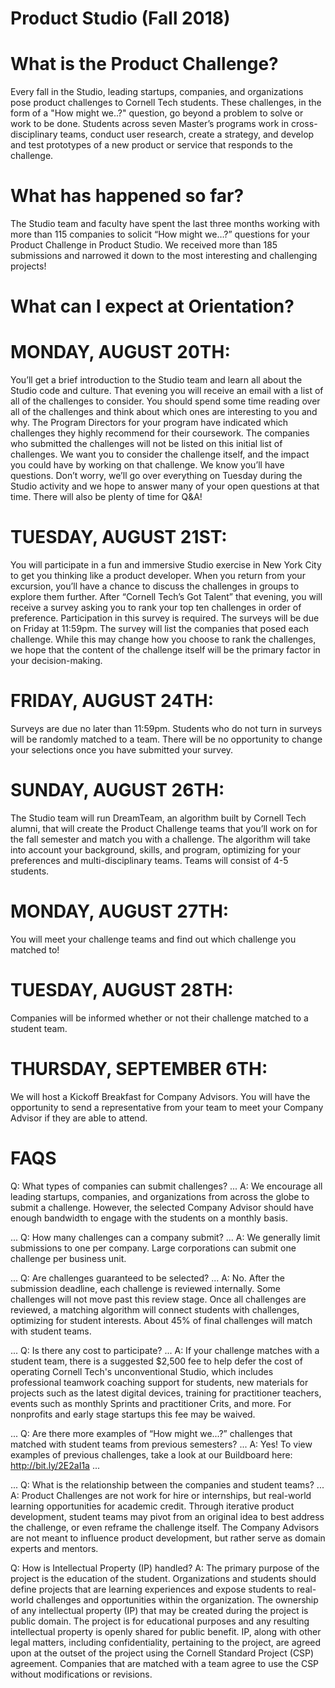 # Product Studio (Fall 2018)

# What is the Product Challenge?
Every fall in the Studio, leading startups, companies, and organizations pose product challenges to Cornell Tech students. These challenges, in the form of a "How might we..?" question, go beyond a problem to solve or work to be done. Students across seven Master’s programs work in cross-disciplinary teams, conduct user research, create a strategy, and develop and test prototypes of a new product or service that responds to the challenge.

# What has happened so far?

The Studio team and faculty have spent the last three months working with more than 115 companies to solicit “How might we…?” questions for your Product Challenge in Product Studio. We received more than 185 submissions and narrowed it down to the most interesting and challenging projects!

# What can I expect at Orientation?

# MONDAY, AUGUST 20TH:
You’ll get a brief introduction to the Studio team and learn all about the Studio code and culture. 
That evening you will receive an email with a list of all of the challenges to consider. You should spend some time reading over all of the challenges and think about which ones are interesting to you and why. The Program Directors for your program have indicated which challenges they highly recommend for their coursework. The companies who submitted the challenges will not be listed on this initial list of challenges. We want you to consider the challenge itself, and the impact you could have by working on that challenge.
We know you’ll have questions. Don’t worry, we’ll go over everything on Tuesday during the Studio activity and we hope to answer many of your open questions at that time. There will also be plenty of time for Q&A! 

# TUESDAY, AUGUST 21ST: 
You will participate in a fun and immersive Studio exercise in New York City to get you thinking like a product developer. When you return from your excursion, you’ll have a chance to discuss the challenges in groups to explore them further.
After “Cornell Tech’s Got Talent” that evening, you will receive a survey asking you to rank your top ten challenges in order of preference. Participation in this survey is required. The surveys will be due on Friday at 11:59pm. 
The survey will list the companies that posed each challenge. While this may change how you choose to rank the challenges, we hope that the content of the challenge itself will be the primary factor in your decision-making. 




# FRIDAY, AUGUST 24TH:
Surveys are due no later than 11:59pm. Students who do not turn in surveys will be randomly matched to a team. There will be no opportunity to change your selections once you have submitted your survey.

# SUNDAY, AUGUST 26TH:
The Studio team will run DreamTeam, an algorithm built by Cornell Tech alumni, that will create the Product Challenge teams that you’ll work on for the fall semester and match you with a challenge. The algorithm will take into account your background, skills, and program, optimizing for your preferences and multi-disciplinary teams. Teams will consist of 4-5 students.

# MONDAY, AUGUST 27TH:
You will meet your challenge teams and find out which challenge you matched to!

# TUESDAY, AUGUST 28TH: 
Companies will be informed whether or not their challenge matched to a student team.

# THURSDAY, SEPTEMBER 6TH:
We will host a Kickoff Breakfast for Company Advisors. You will have the opportunity to send a representative from your team to meet your Company Advisor if they are able to attend. 



# FAQS
Q: What types of companies can submit challenges?
...
A: We encourage all leading startups, companies, and organizations from across the globe to submit a challenge. However, the selected Company Advisor should have enough bandwidth to engage with the students on a monthly basis.

...
Q: How many challenges can a company submit?
...
A: We generally limit submissions to one per company. Large corporations can submit one challenge per business unit.

...
Q: Are challenges guaranteed to be selected?
...
A: No. After the submission deadline, each challenge is reviewed internally. Some challenges will not move past this review stage.
Once all challenges are reviewed, a matching algorithm will connect students with challenges, optimizing for student interests.
About 45% of final challenges will match with student teams.

...
Q: Is there any cost to participate?
...
A: If your challenge matches with a student team, there is a suggested $2,500 fee to help defer the cost of operating Cornell Tech's unconventional Studio, which includes professional teamwork coaching support for students, new materials for projects such as the latest digital devices, training for practitioner teachers, events such as monthly Sprints and practitioner Crits, and more. For nonprofits and early stage startups this fee may be waived.

...
Q: Are there more examples of “How might we...?” challenges that matched with student teams from previous semesters?
...
A: Yes! To view examples of previous challenges, take a look at our Buildboard here: http://bit.ly/2E2aI1a ...

...
Q: What is the relationship between the companies and student teams?
...
A: Product Challenges are not work for hire or internships, but real-world learning opportunities for academic credit. Through iterative product development, student teams may pivot from an original idea to best address the challenge, or even reframe the challenge itself. The Company Advisors are not meant to influence product development, but rather serve as domain experts and mentors.


Q: How is Intellectual Property (IP) handled?
A: The primary purpose of the project is the education of the student. Organizations and students should define projects that are learning experiences and expose students to real-world challenges and opportunities within the organization. The ownership of any intellectual property (IP) that may be created during the project is public domain. The project is for educational purposes and any resulting intellectual property is openly shared for public benefit. IP, along with other legal matters, including confidentiality, pertaining to the project, are agreed upon at the outset of the project using the Cornell Standard Project (CSP) agreement. Companies that are matched with a team agree to use the CSP without modifications or revisions.

